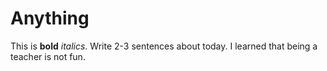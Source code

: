 # Anything

This is **bold** *italics*. Write 2-3 sentences about today. I learned that being a teacher is not fun.